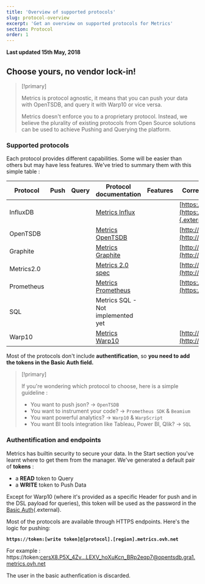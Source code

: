 ```yaml
---
title: 'Overview of supported protocols'
slug: protocol-overview
excerpt: 'Get an overview on supported protocols for Metrics'
section: Protocol
order: 1
---
```


**Last updated 15th May, 2018**

## Choose yours, no vendor lock-in!

> [!primary]
> 
> Metrics is protocol agnostic, it means that you can push your data with OpenTSDB, and query it with Warp10 or vice versa.
>
> Metrics doesn't enforce you to a proprietary protocol. Instead, we believe the plurality of existing protocols from Open Source solutions can be used to achieve Pushing and Querying the platform.
>

### Supported protocols

Each protocol provides different capabilities. Some will be easier than others but may have less features. We've tried to summary them with this simple table :

|Protocol|Push|Query|Protocol documentation|Features|Corresponding Open Source project|
|---|---|---|---|---|---|
|InfluxDB|<i class="fas fa-check"></i>|<i class="fas fa-times"></i>|[Metrics Influx](../protocol-influxdb)|<i class="fas fa-star"></i>|[https://github.com/influxdata/influxdb](https://github.com/influxdata/influxdb){.external}|
|OpenTSDB|<i class="fas fa-check"></i>|<i class="fas fa-check"></i>|[Metrics OpenTSDB](../protocol-opentsdb)|<i class="fas fa-star"><i class="fas fa-star">|[http://opentsdb.net/](http://opentsdb.net/){.external}|
|Graphite|<i class="fas fa-check"></i>|<i class="fas fa-check"></i>|[Metrics Graphite](../protocol-graphite)|<i class="fas fa-star"><i class="fas fa-star"></i>|[http://graphiteapp.org/](http://graphiteapp.org/){.external}|
|Metrics2.0|<i class="fas fa-check"></i>|<i class="fas fa-times"></i>|[Metrics 2.0 spec](../protocol-opentsdb)|<i class="fas fa-star"><i class="fas fa-star">|[http://metrics20.org/](http://metrics20.org/){.external}|
|Prometheus|<i class="fas fa-check"></i>|<i class="fas fa-check"></i>|[Metrics Prometheus](../protocol-prometheus)|<i class="fas fa-star"></i><i class="fas fa-star"></i>|[https://prometheus.io/](https://prometheus.io/){.external}|
|SQL|<i class="fas fa-times"></i>|<i class="fas fa-times"></i>|Metrics SQL - Not implemented yet| | |
|Warp10|<i class="fas fa-check"></i>|<i class="fas fa-check"></i>|[Metrics Warp10](../protocol-warp10)|<i class="fas fa-star"></i><i class="fas fa-star"></i><i class="fas fa-star"></i>|[http://www.warp10.io/](http://www.warp10.io/){.external}|

Most of the protocols don't include **authentification**, so **you need to add the tokens in the Basic Auth field.**

> [!primary]
> 
> If you're wondering which protocol to choose, here is a simple guideline :
>
> - You want to push json? -> `OpenTSDB`
> - You want to instrument your code? -> `Prometheus SDK` & `Beamium`
> - You want powerful analytics? -> `Warp10` & `WarpScript`
> - You want BI tools integration like Tableau, Power BI, Qlik? -> `SQL`
>

### Authentification and endpoints
Metrics has builtin security to secure your data. In the Start section you've learnt where to get them from the manager. We've generated a default pair of **tokens** :

- a **READ** token to Query
- a **WRITE** token to Push Data

Except for Warp10 (where it's provided as a specific Header for push and in the DSL payload for queries), this token will be used as the password in the [Basic Auth](https://en.wikipedia.org/wiki/Basic_access_authentication){.external}.

Most of the protocols are available through HTTPS endpoints. Here's the logic for pushing:

**`https://token:[write token]@[protocol].[region].metrics.ovh.net`**

For example :  https://token:cersX8.P5X_4Zv...LEXV_hoXuKcn_BRp2eqp7@opentsdb.gra1.metrics.ovh.net

The user in the basic authenfication is discarded.
